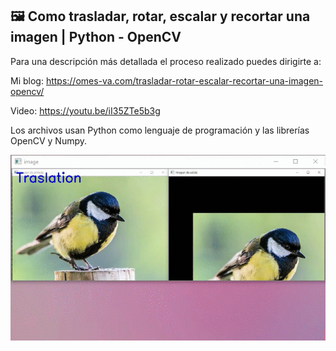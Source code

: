 ## 🖼️ Como trasladar, rotar, escalar y recortar una imagen | Python - OpenCV

Para una descripción más detallada el proceso realizado puedes dirigirte a:

Mi blog: https://omes-va.com/trasladar-rotar-escalar-recortar-una-imagen-opencv/

Video: https://youtu.be/iI35ZTe5b3g

Los archivos usan Python como lenguaje de programación y las librerías OpenCV y Numpy.

![](TransformacionesIm.gif)
